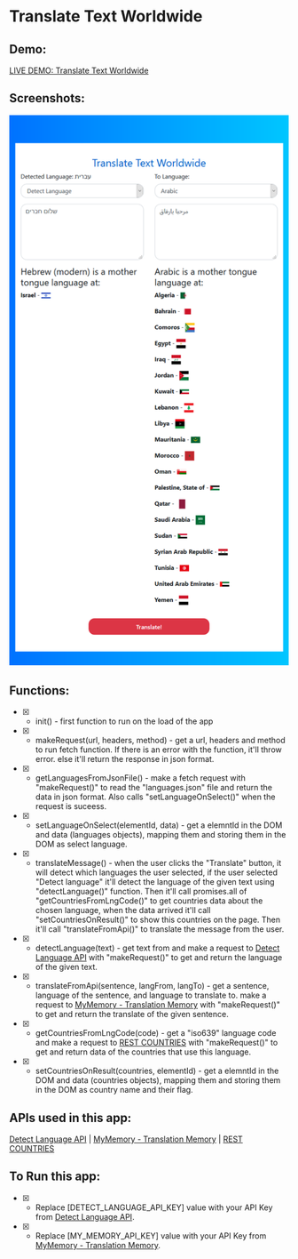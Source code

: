 

# Translate Text Worldwide

## Demo: 
[LIVE DEMO: Translate Text Worldwide](https://Edenik.com/translate)


## Screenshots: 
<img src="https://github.com/Edenik/Introduction-to-FullStack/blob/main/Translate%20app%20-%20Vanilla%20JS/media/screenshot.png?raw=true">

## Functions:
- [X] - init() - first function to run on the load of the app


- [X] - makeRequest(url, headers, method) - get a url, headers and method to run fetch function. If there is an error with the function, it'll throw error. else it'll return the response in json format. 


- [X] - getLanguagesFromJsonFile() - make a fetch request with "makeRequest()" to read the "languages.json" file and return the data in json format. Also calls "setLanguageOnSelect()" when the request is suceess.


- [X] - setLanguageOnSelect(elementId, data) - get a elemntId in the DOM and data (languages objects), mapping them and storing them in the DOM as select language.


- [X] - translateMessage() - when the user clicks the "Translate" button, it will detect which languages the user selected, if the user selected "Detect language" it'll detect the language of the given text using "detectLanguage()" function. Then it'll call promises.all of "getCountriesFromLngCode()" to get countries data about the chosen language, when the data arrived it'll call "setCountriesOnResult()" to show this countries on the page. Then it'll call "translateFromApi()" to translate the message from the user.


- [X] - detectLanguage(text) - get text from and make a request to [Detect Language API](detectlanguage.com) with "makeRequest()" to get and return the language of the given text.


- [X] - translateFromApi(sentence, langFrom, langTo) - get a sentence, language of the sentence, and language to translate to. make a request to [MyMemory - Translation Memory](https://rapidapi.com/translated/api/mymemory-translation-memory) with "makeRequest()" to get and return the translate of the given sentence.


- [X] - getCountriesFromLngCode(code) - get a "iso639" language code and make a request to [REST COUNTRIES](https://restcountries.eu) with "makeRequest()" to get and return data of the countries that use this language.


- [X] - setCountriesOnResult(countries, elementId) - get a elemntId in the DOM and data (countries objects), mapping them and storing them in the DOM as country name and their flag.


## APIs used in this app:
[Detect Language API](detectlanguage.com) |
[MyMemory - Translation Memory](https://rapidapi.com/translated/api/mymemory-translation-memory) |
[REST COUNTRIES](https://restcountries.eu)


## To Run this app:
- [X] -  Replace [DETECT_LANGUAGE_API_KEY] value with your API Key from [Detect Language API](detectlanguage.com).
- [X] -  Replace [MY_MEMORY_API_KEY] value with your API Key from [MyMemory - Translation Memory](https://rapidapi.com/translated/api/mymemory-translation-memory).
 